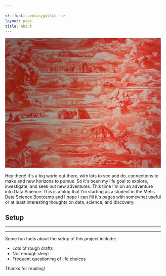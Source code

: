 ```yaml
---
 
<!--font: centurygothic -->
layout: page
title: About
---
```


![alt text](/pics/background.jpg)

<p class="message">
  Hey there! It's a big world out there, with lots to see and do, connections to make and new horizons to pursue.  So it's been my life goal to explore, investigate, and seek out new adventures.  This time I'm on an adventure into Data Science.  This is a blog that I'm starting as a student in the Metis Data Science Bootcamp and I hope I can fill it's pages with somewhat useful or at least interesting thoughts on data, science, and discovery. 
</p>


## Setup
--------
---

Some fun facts about the setup of this project include:

* Lots of rough drafts 
* Not enough sleep
* Frequent questioning of life choices



Thanks for reading!

